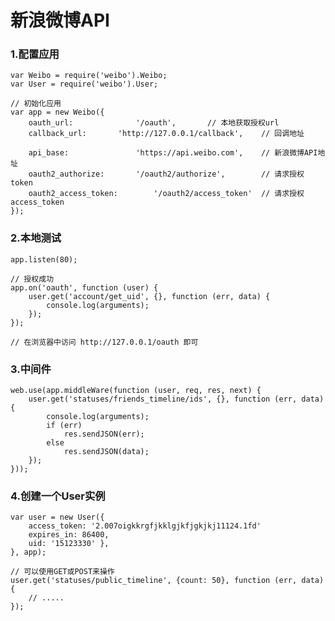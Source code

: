  # 新浪微博API
 
### 1.配置应用

	var Weibo = require('weibo').Weibo;
	var User = require('weibo').User;
	
	// 初始化应用
	var app = new Weibo({
		oauth_url:				'/oauth',		// 本地获取授权url
		callback_url:		'http://127.0.0.1/callback',	// 回调地址
		
		api_base:				'https://api.weibo.com',	// 新浪微博API地址
		oauth2_authorize:		'/oauth2/authorize',		// 请求授权token
		oauth2_access_token:		'/oauth2/access_token'	// 请求授权access_token
	});
	
	
### 2.本地测试

	app.listen(80);
	
	// 授权成功
	app.on('oauth', function (user) {
		user.get('account/get_uid', {}, function (err, data) {
			console.log(arguments);
		});
	});
	
	// 在浏览器中访问 http://127.0.0.1/oauth 即可
	
	
### 3.中间件

	web.use(app.middleWare(function (user, req, res, next) {
		user.get('statuses/friends_timeline/ids', {}, function (err, data) {
			console.log(arguments);
			if (err)
				res.sendJSON(err);
			else
				res.sendJSON(data);
		});
	}));
	
	
### 4.创建一个User实例

	var user = new User({
		access_token: '2.007oigkkrgfjkklgjkfjgkjkj11124.1fd'
		expires_in: 86400,
		uid: '15123330' },
	}, app);
	
	// 可以使用GET或POST来操作
	user.get('statuses/public_timeline', {count: 50}, function (err, data) {
		// .....
	});
	
	